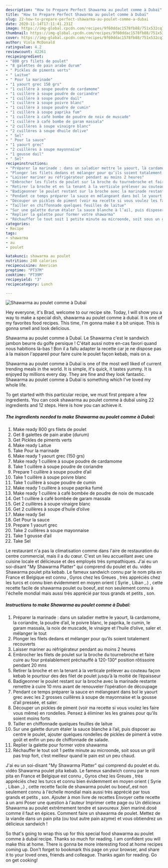 ```yaml
---
description: "How to Prepare Perfect Shawarma au poulet comme à Dubaï"
title: "How to Prepare Perfect Shawarma au poulet comme à Dubaï"
slug: 22-how-to-prepare-perfect-shawarma-au-poulet-comme-a-dubai
date: 2020-11-14T17:11:41.231Z
image: https://img-global.cpcdn.com/recipes/9f60ddac1578fb88/751x532cq70/shawarma-au-poulet-comme-a-dubai-photo-principale-de-la-recette.jpg
thumbnail: https://img-global.cpcdn.com/recipes/9f60ddac1578fb88/751x532cq70/shawarma-au-poulet-comme-a-dubai-photo-principale-de-la-recette.jpg
cover: https://img-global.cpcdn.com/recipes/9f60ddac1578fb88/751x532cq70/shawarma-au-poulet-comme-a-dubai-photo-principale-de-la-recette.jpg
author: Viola McDonald
ratingvalue: 4.2
reviewcount: 42261
recipeingredient:
- "800 grs filets de poulet"
- "8 galettes de pain arabe durum"
- " Pickles de piments verts"
- " Laitue"
- " Pour la marinade"
- "1 yaourt grec 150 grs"
- "1 cuillère à soupe poudre de cardamome"
- "1 cuillère à soupe poudre de coriandre"
- "1 cuillère à soupe poudre dail"
- "1 cuillère à soupe poivre blanc"
- "1 cuillère à soupe poudre de cumin"
- "1 cuillère à soupe paprika fum"
- "1 cuillère à café bombe de poudre de noix de muscade"
- "1 cuillère à café bombe de garam massala"
- "2 cuillères à soupe vinaigre blanc"
- "2 cuillères à soupe dhuile dolive"
- " Sel"
- " Pour la sauce"
- "1 yaourt grec"
- "2 cuillères à soupe mayonnaise"
- "1 gousse dail"
- " Sel"
recipeinstructions:
- "Préparer la marinade : dans un saladier mettre le yaourt, là cardamome, la coriandre, la poudre d’ail, le poivre blanc, le paprika, le cumin, le garam massala, la noix de muscade, le vinaigre et l’huile d’olive, saler et mélanger le tout"
- "Plonger les filets dedans et mélanger pour qu’ils soient totalement recouverts"
- "Laisser mariner au réfrigérateur pendant au moins 2 heures"
- "Embrocher les filets de poulet sur la broche du tournebroche et faire cuire au four préalablement préchauffé à 120-130° position rôtissoire pendant 20 mns"
- "Retirer la broche et en la tenant à la verticale prélever au couteau façon kebab le pourtour des des filet de poulet jusqu’à la moitié de l’épaisseur"
- "Badigeonner le poulet restant sur la broche avec la marinade restante remettre à cuire 10 mns avant de renouveler l’opération de découpage"
- "Pendant ce temps préparer la sauce en mélangeant dans bol le yaourt grec avec les 2 grosses cuillères à soupe de mayonnaise et la gousse d’ail pressée, et saler."
- "Découper un pickles de piment (voir ma recette si vous voulez les faire vous même) en rondelles. Pensez à éliminer les les graines pour qu’ils soient moins forts"
- "Tailler en chiffonnade quelques feuilles de laitue"
- "Sur une galette durum étaler la sauce blanche à l’ail, puis disposer au centre le poulet, ajouter quelques rondelles de pickles de piment à votre goût et enfin un peu de chiffonnade de salade."
- "Replier la galette pour former votre shawarma"
- "Réchauffer le tout soit 1 petite minute au microonde, soit sous un grill pas trop fort, c’est meilleur quand le pain est un peu chaud."
categories:
- Recipe
tags:
- shawarma
- au
- poulet

katakunci: shawarma au poulet 
nutrition: 240 calories
recipecuisine: American
preptime: "PT37M"
cooktime: "PT39M"
recipeyield: "3"
recipecategory: Lunch

---
```



![Shawarma au poulet comme à Dubaï](https://img-global.cpcdn.com/recipes/9f60ddac1578fb88/751x532cq70/shawarma-au-poulet-comme-a-dubai-photo-principale-de-la-recette.jpg)

Hey everyone, it's Brad, welcome to our recipe site. Today, I will show you a way to make a special dish, shawarma au poulet comme à dubaï. It is one of my favorites food recipes. This time, I'm gonna make it a bit unique. This is gonna smell and look delicious.

Shawarma au poulet comme à Dubaï. Le Shawarma c&#39;est le sandwich jambon beurre du golfe persique ! C&#39;était aussi notre en-cas favori quand nous habitions là-bas ! Bon il a fallu adapter la recette car je ne dispose pas à la maison l&#39;appareil pour faire cuire le poulet façon kebab, mais on a.

Shawarma au poulet comme à Dubaï is one of the most well liked of current trending meals in the world. It is simple, it's quick, it tastes yummy. It is enjoyed by millions every day. They are fine and they look fantastic. Shawarma au poulet comme à Dubaï is something which I've loved my whole life.


To get started with this particular recipe, we must first prepare a few ingredients. You can cook shawarma au poulet comme à dubaï using 22 ingredients and 12 steps. Here is how you can achieve it.

<!--inarticleads1-->

##### The ingredients needed to make Shawarma au poulet comme à Dubaï:

1. Make ready 800 grs filets de poulet
1. Get 8 galettes de pain arabe (durum)
1. Get  Pickles de piments verts
1. Make ready  Laitue
1. Take  Pour la marinade
1. Make ready 1 yaourt grec (150 grs)
1. Make ready 1 cuillère à soupe poudre de cardamome
1. Take 1 cuillère à soupe poudre de coriandre
1. Prepare 1 cuillère à soupe poudre d’ail
1. Take 1 cuillère à soupe poivre blanc
1. Take 1 cuillère à soupe poudre de cumin
1. Make ready 1 cuillère à soupe paprika fumé
1. Make ready 1 cuillère à café bombée de poudre de noix de muscade
1. Get 1 cuillère à café bombée de garam massala
1. Get 2 cuillères à soupe vinaigre blanc
1. Get 2 cuillères à soupe d’huile d’olive
1. Make ready  Sel
1. Get  Pour la sauce
1. Prepare 1 yaourt grec
1. Take 2 cuillères à soupe mayonnaise
1. Take 1 gousse d’ail
1. Take  Sel


Le restaurant n&#39;a pas la climatisation comme dans l&#39;aire de restauration du centre commercial, mais il a du cœur. C&#39;est un lieu accueillant avec une cuisine locale et délicieuse et des employés très sympathiques. J&#39;ai eu un soi-disant &#34;My Shawarma Platter&#34; qui comprend du poulet et du. vidéo Shawarma poulet pita kebab. Le fameux sandwich connu par le nom pita en France et Belgique est connu , Gyros chez les Greues , très appréciés chez les turcs et connu bien évidemment en moyen orient ( Syrie , Liban ,.) , cette recette facile de shawarma poulet ou boeuf,.est non seulement connu à l&#39;échelle mondial mais aussi très apprécié par tous grands et petits , son. 

<!--inarticleads2-->

##### Instructions to make Shawarma au poulet comme à Dubaï:

1. Préparer la marinade : dans un saladier mettre le yaourt, là cardamome, la coriandre, la poudre d’ail, le poivre blanc, le paprika, le cumin, le garam massala, la noix de muscade, le vinaigre et l’huile d’olive, saler et mélanger le tout
1. Plonger les filets dedans et mélanger pour qu’ils soient totalement recouverts
1. Laisser mariner au réfrigérateur pendant au moins 2 heures
1. Embrocher les filets de poulet sur la broche du tournebroche et faire cuire au four préalablement préchauffé à 120-130° position rôtissoire pendant 20 mns
1. Retirer la broche et en la tenant à la verticale prélever au couteau façon kebab le pourtour des des filet de poulet jusqu’à la moitié de l’épaisseur
1. Badigeonner le poulet restant sur la broche avec la marinade restante remettre à cuire 10 mns avant de renouveler l’opération de découpage
1. Pendant ce temps préparer la sauce en mélangeant dans bol le yaourt grec avec les 2 grosses cuillères à soupe de mayonnaise et la gousse d’ail pressée, et saler.
1. Découper un pickles de piment (voir ma recette si vous voulez les faire vous même) en rondelles. Pensez à éliminer les les graines pour qu’ils soient moins forts
1. Tailler en chiffonnade quelques feuilles de laitue
1. Sur une galette durum étaler la sauce blanche à l’ail, puis disposer au centre le poulet, ajouter quelques rondelles de pickles de piment à votre goût et enfin un peu de chiffonnade de salade.
1. Replier la galette pour former votre shawarma
1. Réchauffer le tout soit 1 petite minute au microonde, soit sous un grill pas trop fort, c’est meilleur quand le pain est un peu chaud.


J&#39;ai eu un soi-disant &#34;My Shawarma Platter&#34; qui comprend du poulet et du. vidéo Shawarma poulet pita kebab. Le fameux sandwich connu par le nom pita en France et Belgique est connu , Gyros chez les Greues , très appréciés chez les turcs et connu bien évidemment en moyen orient ( Syrie , Liban ,.) , cette recette facile de shawarma poulet ou boeuf,.est non seulement connu à l&#39;échelle mondial mais aussi très apprécié par tous grands et petits , son. Ajouter à mon livre de recettes Envoyer cette recette à un ami Poser une question à l&#39;auteur Imprimer cette page ou Un délicieux Shawarma au poulet extrêmement tendre et savoureux ,bien mariné.dosé comme il faut en épices. Comment faire un shawarma de poulet. Mettez de la viande dans un pain pita (ou tout autre pain azyme) et vous obtiendrez un délicieux sandwich ! 

So that's going to wrap this up for this special food shawarma au poulet comme à dubaï recipe. Thanks so much for reading. I am confident you will make this at home. There is gonna be more interesting food at home recipes coming up. Don't forget to bookmark this page on your browser, and share it to your loved ones, friends and colleague. Thanks again for reading. Go on get cooking!
